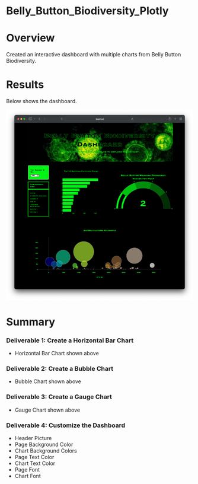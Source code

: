 # Belly_Button_Biodiversity_Plotly

# Overview

Created an interactive dashboard with multiple charts from Belly Button Biodiversity.

# Results

Below shows the dashboard.

![Overview](static/images/Overview.png)


# Summary

### Deliverable 1: Create a Horizontal Bar Chart
* Horizontal Bar Chart shown above

### Deliverable 2: Create a Bubble Chart
* Bubble Chart shown above

### Deliverable 3: Create a Gauge Chart
* Gauge Chart shown above

### Deliverable 4: Customize the Dashboard
* Header Picture
* Page Background Color
* Chart Background Colors
* Page Text Color
* Chart Text Color
* Page Font
* Chart Font
